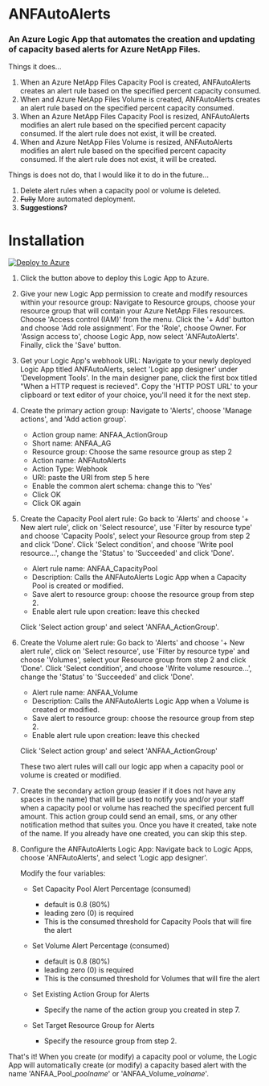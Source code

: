 # ANFAutoAlerts
### An Azure Logic App that automates the creation and updating of capacity based alerts for Azure NetApp Files.

Things it does...

1. When an Azure NetApp Files Capacity Pool is created, ANFAutoAlerts creates an alert rule based on the specified percent capacity consumed.
2. When and Azure NetApp Files Volume is created, ANFAutoAlerts creates an alert rule based on the specified percent capacity consumed.
3. When an Azure NetApp Files Capacity Pool is resized, ANFAutoAlerts modifies an alert rule based on the specified percent capacity consumed. If the alert rule does not exist, it will be created.
4. When and Azure NetApp Files Volume is resized, ANFAutoAlerts modifies an alert rule based on the specified percent capacity consumed. If the alert rule does not exist, it will be created.

Things is does not do, that I would like it to do in the future...

1. Delete alert rules when a capacity pool or volume is deleted.
2. <del>Fully</del> More automated deployment.
3. **Suggestions?**

# Installation
[![Deploy to Azure](https://aka.ms/deploytoazurebutton)](https://portal.azure.com/#create/Microsoft.Template/uri/https%3A%2F%2Fraw.githubusercontent.com%2FANFTechTeam%2FANFAutoAlerts%2Fmaster%2Fanfautoalerts.json)

1. Click the button above to deploy this Logic App to Azure.

2. Give your new Logic App permission to create and modify resources within your resource group: Navigate to Resource groups, choose your resource group that will contain your Azure NetApp Files resources. Choose 'Access control (IAM)' from the menu. Click the '+ Add' button and choose 'Add role assignment'. For the 'Role', choose Owner. For 'Assign access to', choose Logic App, now select 'ANFAutoAlerts'. Finally, click the 'Save' button.

3. Get your Logic App's webhook URL: Navigate to your newly deployed Logic App titled ANFAutoAlerts, select 'Logic app designer' under 'Development Tools'. In the main designer pane, click the first box titled "When a HTTP request is recieved". Copy the 'HTTP POST URL' to your clipboard or text editor of your choice, you'll need it for the next step.

4. Create the primary action group: Navigate to 'Alerts', choose 'Manage actions', and 'Add action group'.
	* Action group name: ANFAA_ActionGroup
	* Short name: ANFAA_AG
	* Resource group: Choose the same resource group as step 2
	* Action name: ANFAutoAlerts
	* Action Type: Webhook
	* URI: paste the URI from step 5 here
	* Enable the common alert schema: change this to 'Yes'
	* Click OK
	* Click OK again

5. Create the Capacity Pool alert rule: Go back to 'Alerts' and choose '+ New alert rule', click on 'Select resource', use 'Filter by resource type' and choose 'Capacity Pools', select your Resource group from step 2 and click 'Done'. Click 'Select condition', and choose 'Write pool resource...', change the 'Status' to 'Succeeded' and click 'Done'.

	* Alert rule name: ANFAA_CapacityPool
	* Description: Calls the ANFAutoAlerts Logic App when a Capacity Pool is created or modified.
	* Save alert to resource group: choose the resource group from step 2.
	* Enable alert rule upon creation: leave this checked

	Click 'Select action group' and select 'ANFAA_ActionGroup'.

6. Create the Volume alert rule: Go back to 'Alerts' and choose '+ New alert rule', click on 'Select resource', use 'Filter by resource type' and choose 'Volumes', select your Resource group from step 2 and click 'Done'. Click 'Select condition', and choose 'Write volume resource...', change the 'Status' to 'Succeeded' and click 'Done'.

	* Alert rule name: ANFAA_Volume
	* Description: Calls the ANFAutoAlerts Logic App when a Volume is created or modified.
	* Save alert to resource group: choose the resource group from step 2.
	* Enable alert rule upon creation: leave this checked

	Click 'Select action group' and select 'ANFAA_ActionGroup'

	These two alert rules will call our logic app when a capacity pool or volume is created or modified.

7. Create the secondary action group (easier if it does not have any spaces in the name) that will be used to notify you and/or your staff when a capacity pool or volume has reached the specified percent full amount. This action group could send an email, sms, or any other notification method that suites you. Once you have it created, take note of the name. If you already have one created, you can skip this step.

8. Configure the ANFAutoAlerts Logic App: Navigate back to Logic Apps, choose 'ANFAutoAlerts', and select 'Logic app designer'.
	
	Modify the four variables:
    * Set Capacity Pool Alert Percentage (consumed)
       * default is 0.8 (80%)
       * leading zero (0) is required
       * This is the consumed threshold for Capacity Pools that will fire the alert
    * Set Volume Alert Percentage (consumed)
       * default is 0.8 (80%) 
       * leading zero (0) is required
       * This is the consumed threshold for Volumes that will fire the alert
    * Set Existing Action Group for Alerts
    	* Specify the name of the action group you created in step 7.

    * Set Target Resource Group for Alerts
       * Specify the resource group from step 2.

That's it! When you create (or modify) a capacity pool or volume, the Logic App will automatically create (or modify) a capacity based alert with the name 'ANFAA\_Pool\_*poolname*' or 'ANFAA\_Volume\_*volname*'.

